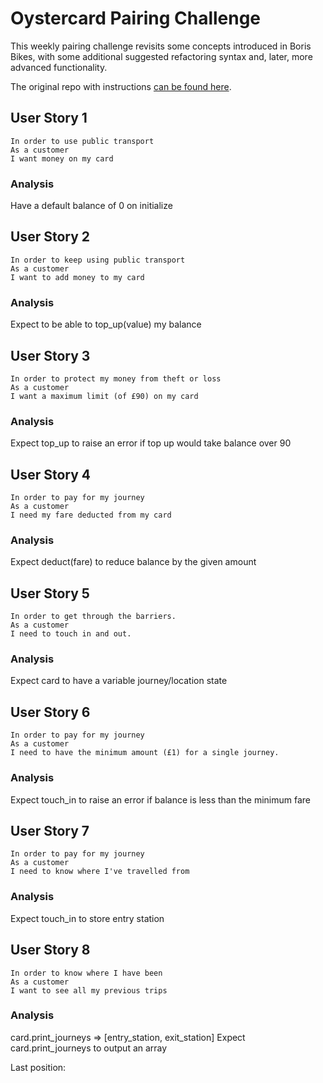 # Oystercard Pairing Challenge

This weekly pairing challenge revisits some concepts introduced in Boris Bikes, with some additional suggested refactoring syntax and, later, more advanced functionality.

The original repo with instructions [can be found here](https://github.com/makersacademy/course/tree/master/oystercard).

## User Story 1
```
In order to use public transport
As a customer
I want money on my card
```
### Analysis
Have a default balance of 0 on initialize

## User Story 2
```
In order to keep using public transport
As a customer
I want to add money to my card
```
### Analysis
Expect to be able to top_up(value) my balance

## User Story 3
```
In order to protect my money from theft or loss
As a customer
I want a maximum limit (of £90) on my card
```
### Analysis
Expect top_up to raise an error if top up would take balance over 90

## User Story 4
```
In order to pay for my journey
As a customer
I need my fare deducted from my card
```
### Analysis
Expect deduct(fare) to reduce balance by the given amount

## User Story 5
```
In order to get through the barriers.
As a customer
I need to touch in and out.
```
### Analysis
Expect card to have a variable journey/location state

## User Story 6
```
In order to pay for my journey
As a customer
I need to have the minimum amount (£1) for a single journey.
```
### Analysis
Expect touch_in to raise an error if balance is less than the minimum fare

## User Story 7
```
In order to pay for my journey
As a customer
I need to know where I've travelled from
```
### Analysis
Expect touch_in to store entry station

## User Story 8
```
In order to know where I have been
As a customer
I want to see all my previous trips
```
### Analysis
card.print_journeys
=> [entry_station, exit_station]
Expect card.print_journeys to output an array

Last position:
